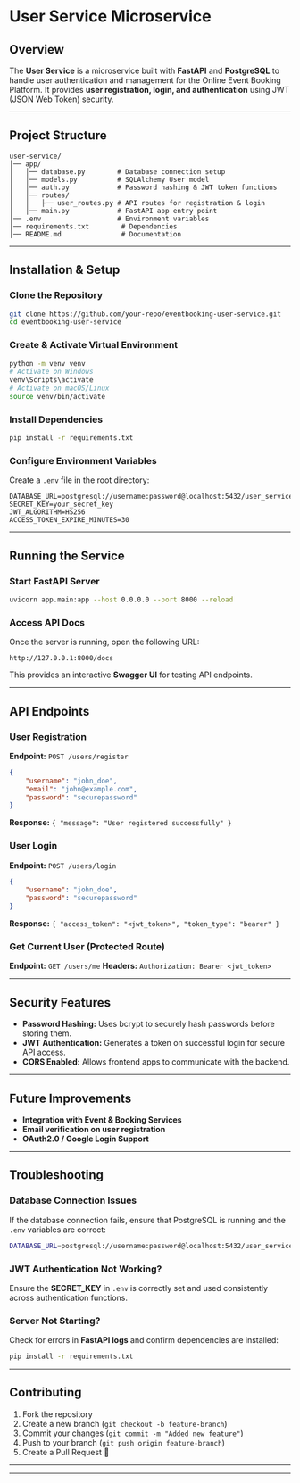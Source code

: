 #  User Service Microservice

##  Overview
The **User Service** is a microservice built with **FastAPI** and **PostgreSQL** to handle user authentication and management for the Online Event Booking Platform. It provides **user registration, login, and authentication** using JWT (JSON Web Token) security.

---

##  Project Structure
```
user-service/
│── app/
│   │── database.py        # Database connection setup
│   │── models.py          # SQLAlchemy User model
│   │── auth.py            # Password hashing & JWT token functions
│   │── routes/
│   │   ├── user_routes.py # API routes for registration & login
│   │── main.py            # FastAPI app entry point
│── .env                   # Environment variables
│── requirements.txt        # Dependencies
│── README.md               # Documentation
```

---

##  Installation & Setup
###  Clone the Repository
```bash
git clone https://github.com/your-repo/eventbooking-user-service.git
cd eventbooking-user-service
```

###  Create & Activate Virtual Environment
```bash
python -m venv venv
# Activate on Windows
venv\Scripts\activate
# Activate on macOS/Linux
source venv/bin/activate
```


###  Install Dependencies
```bash
pip install -r requirements.txt
```

###  Configure Environment Variables
Create a `.env` file in the root directory:
```
DATABASE_URL=postgresql://username:password@localhost:5432/user_service_db
SECRET_KEY=your_secret_key
JWT_ALGORITHM=HS256
ACCESS_TOKEN_EXPIRE_MINUTES=30
```

---

##  Running the Service
###  Start FastAPI Server
```bash
uvicorn app.main:app --host 0.0.0.0 --port 8000 --reload
```

###  Access API Docs
Once the server is running, open the following URL:
```
http://127.0.0.1:8000/docs
```
This provides an interactive **Swagger UI** for testing API endpoints.

---

##  API Endpoints
### **User Registration**
**Endpoint:** `POST /users/register`
```json
{
    "username": "john_doe",
    "email": "john@example.com",
    "password": "securepassword"
}
```
 **Response:** `{ "message": "User registered successfully" }`

### **User Login**
**Endpoint:** `POST /users/login`
```json
{
    "username": "john_doe",
    "password": "securepassword"
}
```
 **Response:** `{ "access_token": "<jwt_token>", "token_type": "bearer" }`

### **Get Current User (Protected Route)**
**Endpoint:** `GET /users/me`
**Headers:** `Authorization: Bearer <jwt_token>`

---

##  Security Features
- **Password Hashing:** Uses bcrypt to securely hash passwords before storing them.
- **JWT Authentication:** Generates a token on successful login for secure API access.
- **CORS Enabled:** Allows frontend apps to communicate with the backend.

---

##  Future Improvements
-  **Integration with Event & Booking Services**
-  **Email verification on user registration**
-  **OAuth2.0 / Google Login Support**

---

##  Troubleshooting
###  Database Connection Issues
If the database connection fails, ensure that PostgreSQL is running and the `.env` variables are correct:
```bash
DATABASE_URL=postgresql://username:password@localhost:5432/user_service_db
```

###  JWT Authentication Not Working?
Ensure the **SECRET_KEY** in `.env` is correctly set and used consistently across authentication functions.

###  Server Not Starting?
Check for errors in **FastAPI logs** and confirm dependencies are installed:
```bash
pip install -r requirements.txt
```

---

##  Contributing
1. Fork the repository
2. Create a new branch (`git checkout -b feature-branch`)
3. Commit your changes (`git commit -m "Added new feature"`)
4. Push to your branch (`git push origin feature-branch`)
5. Create a Pull Request 🚀

---



---


